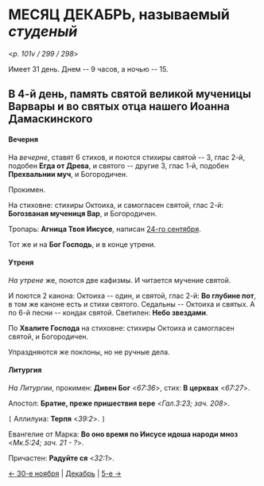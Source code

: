 
# МЕСЯЦ ДЕКАБРЬ, называемый *студеный*

<*p. 101v / 299 / 298*>

Имеет 31 день. Днем -- 9 часов, а ночью -- 15.

## В 4-й день, память святой великой мученицы Варвары и во святых отца нашего Иоанна Дамаскинского

#### Вечерня

На *вечерне*, ставят 6 стихов, и поются стихиры святой -- 3, глас 2-й, подобен **Егда от Древа**, 
и святого -- другие 3, глас 1-й, подобен **Прехвальнии муч**, и Богородичен. 

Прокимен.  

На стиховне: стихиры Октоиха, и самогласен святой, глас 2-й: **Богозваная мучениця Вар**, и Богородичен.    

Тропарь: **Агница Твоя Иисусе**, написан [24-го сентября](../09_september/09_24_AST.ru.md). 

Тот же и на **Бог Господь**, и в конце утрени. 

#### Утреня

*На утрене* же, поются две кафизмы. 
И читается мучение святой.  
 
И поются 2 канона: Октоиха -- один, и святой, глас 2-й: **Во глубине пот**, в том же каноне есть и стихи
святого. 
Седальны -- Октоиха и святых. 
А по 6-й песни -- кондак святой. 
Светилен: **Небо звездами**. 

По **Хвалите Господа** на стиховне: стихиры Октоиха и самогласен святой, и Богородичен. 
 
Упраздняются же поклоны, но не ручные дела.  
 
#### Литургия

*На Литургии*, прокимен: **Дивен Бог** <*67:36*>, стих: **В церквах** <*67:27*>.

Апостол: **Братие, преже пришествия вере** <*Гал.3:23; зач. 208*>. 

`[` Аллилуиа: **Терпя** <*39:2*>. `]` 

Евангелие от Марка: **Во оно время по Иисусе идоша народи мноз** <*Мк.5:24; зач. 21 - ?*>. 

Причастен: **Радуйте ся** <*32:1*>. 

[← 30-е ноября](../11_november/11_30_AST.ru.md) | [Декабрь](README.md#4-й) | [5-е →](12_05_AST.ru.md) 

